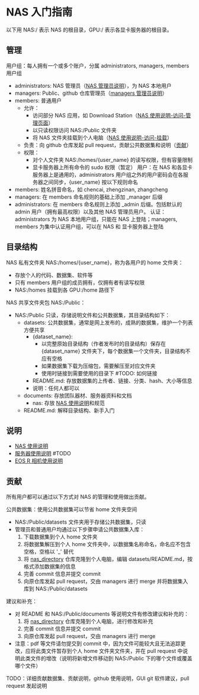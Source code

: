 # NAS 入门指南

以下用 NAS:/ 表示 NAS 的根目录，GPU:/ 表示各显卡服务器的根目录。

## 管理

用户组：每人拥有一个或多个账户，分属 administrators, managers, members 用户组
* administrators: NAS 管理员（[NAS 管理员说明](documents/nas/README_admin.md)），为 NAS 本地用户
* managers: Public、github 仓库管理员（[managers 管理员说明](documents/nas/README_managers.md)）
* members: 普通用户
    * 允许：
        * 访问部分 NAS 应用，如 Download Station（[NAS 使用说明-访问-管理页面](documents/nas/README.md/#访问)）
        * 以只读权限访问 NAS:/Public 文件夹
        * 将 NAS 文件夹挂载到个人电脑（[NAS 使用说明-访问-挂载](documents/nas/README.md/#访问)）
    * 负责：向 github 仓库发起 pull request，贡献公共数据集和说明（[贡献](#贡献)）
    * 权限：
        * 对个人文件夹 NAS:/homes/{user_name} 的读写权限，但有容量限制
        * 显卡服务器上所有命令的 sudo 权限（暂定）
用户：在 NAS 和各显卡服务器上是通用的，administrators 用户组之外的用户密码会在各服务器之间同步，{user_name} 按以下规则命名
* members: 姓名拼音命名，如 chencai, zhengzinan, zhangcheng
* managers: 在 members 命名规则的基础上添加 _manager 后缀
* administrators: 在 members 命名规则上添加 _admin 后缀。包括默认的 admin 用户（拥有最高权限）以及其他 NAS 管理员用户。
认证：administrators 为 NAS 本地用户组，只能在 NAS 上登陆；managers, members 为集中认证用户组，可以在 NAS 和 显卡服务器上登陆


## 目录结构

NAS 私有文件夹 NAS:/homes/{user_name}，称为各用户的 home 文件夹：
* 存放个人的代码、数据集、软件等
* 只有 members 用户组的成员拥有，仅拥有者有读写权限
* NAS:/homes 挂载到各 GPU:/home 路径下

NAS 共享文件夹包 NAS:/Public：
* NAS:/Public 只读，存储说明文件和公共数据集，其目录结构如下：
    * datasets: 公共数据集，通常是网上发布的，成熟的数据集，维护一个列表方便共享
        * {dataset_name}: 
            * 以完整原始目录结构（作者发布时的目录结构）保存在 {dataset_name} 文件夹下，每个数据集一个文件夹，目录结构不应有空格
            * 如果数据集下载为压缩包，需要解压至对应文件夹
            * 使用时链接到需要使用的目录下 #TODO: 如何链接
        * README.md: 存放数据集的上传者、链接、分类、hash、大小等信息
        * 说明：任何人都可以
    * documents: 存放团队器材、服务器资料和文档
        * nas: 存放 [NAS 使用说明](documents/nas/README.md)和规范
    * README.md: 解释目录结构、新手入门


## 说明

* [NAS 使用说明](documents/nas/README.md)
* [服务器使用说明](documents/server/README.md) #TODO
* [EOS R 相机使用说明](documents/eos_r/README.md)


## 贡献

所有用户都可以通过以下方式对 NAS 的管理和使用做出贡献。

公共数据集：使用公共数据集可以节省 home 文件夹空间
* NAS:/Public/datasets 文件夹用于存储公共数据集，只读
* 管理员和普通用户均通过以下步骤申请公共数据集入库：
    1. 下载数据集到个人 home 文件夹
    2. 将数据集解压到个人 home 文件夹中，以数据集名称命名，命名应不包含空格，空格以 '_' 替代
    3. 将 [nas_directory](https://github.com/pidan1231239/nas_directory) 仓库克隆到个人电脑，编辑 datasets/README.md，按格式添加数据集的信息
    4. 完善 commit 信息并提交 commit
    5. 向原仓库发起 pull request，交由 managers 进行 merge 并将数据集入库到 NAS:/Public/datasets

建议和补充：
* 对 README 和 NAS:/Public/documents 等说明文件有修改建议和补充的：
    1. 将 [nas_directory](https://github.com/pidan1231239/nas_directory) 仓库克隆到个人电脑，进行修改和补充
    1. 完善 commit 信息并提交 commit
    1. 向原仓库发起 pull request，交由 managers 进行 merge
* 注意：pdf 等文件请勿提交到 commit 中，因为文件可能较大且无法追踪更改，应将此类文件暂存到个人 home 文件夹文件夹，并在 pull request 中说明此类文件的增改（说明将新增文件移动到 NAS:/Public 下的哪个文件或覆盖哪个文件）

TODO：详细贡献数据集、贡献说明，github 使用说明，GUI git 软件建议，pull request 发起说明


